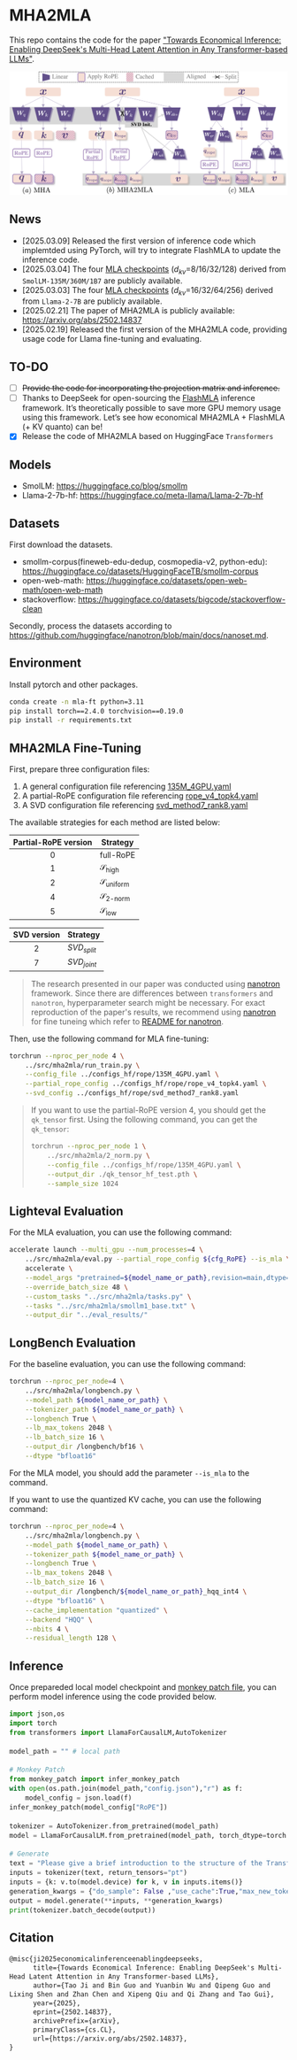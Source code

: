 # MHA2MLA

This repo contains the code for the paper ["Towards Economical Inference: Enabling DeepSeek's Multi-Head Latent Attention in Any Transformer-based LLMs"](https://arxiv.org/abs/2502.14837).

![alt text](img/overview.png)

## News

- [2025.03.09] Released the first version of inference code which implemtded using PyTorch, will try to integrate FlashMLA to update the inference code.
- [2025.03.04] The four [MLA checkpoints](https://huggingface.co/collections/fnlp/mha2mla-67c51287dfc6cd46127e1b92) ($d_{kv}$=8/16/32/128) derived from `SmolLM-135M/360M/1B7` are publicly available.
- [2025.03.03] The four [MLA checkpoints](https://huggingface.co/collections/fnlp/mha2mla-67c51287dfc6cd46127e1b92) ($d_{kv}$=16/32/64/256) derived from `Llama-2-7B` are publicly available.
- [2025.02.21] The paper of MHA2MLA is publicly available: https://arxiv.org/abs/2502.14837
- [2025.02.19] Released the first version of the MHA2MLA code, providing usage code for Llama fine-tuning and evaluating.

## TO-DO

- [ ] ~~Provide the code for incorporating the projection matrix and inference.~~
- [ ] Thanks to DeepSeek for open-sourcing the [FlashMLA](https://github.com/deepseek-ai/FlashMLA) inference framework. It’s theoretically possible to save more GPU memory usage using this framework. Let’s see how economical MHA2MLA + FlashMLA (+ KV quanto) can be!
- [x] Release the code of MHA2MLA based on HuggingFace `Transformers`

## Models

- SmolLM: https://huggingface.co/blog/smollm
- Llama-2-7b-hf: https://huggingface.co/meta-llama/Llama-2-7b-hf

## Datasets

First download the datasets.

- smollm-corpus(fineweb-edu-dedup, cosmopedia-v2, python-edu): https://huggingface.co/datasets/HuggingFaceTB/smollm-corpus
- open-web-math: https://huggingface.co/datasets/open-web-math/open-web-math
- stackoverflow: https://huggingface.co/datasets/bigcode/stackoverflow-clean

Secondly, process the datasets according to https://github.com/huggingface/nanotron/blob/main/docs/nanoset.md.

## Environment

Install pytorch and other packages.

```sh
conda create -n mla-ft python=3.11
pip install torch==2.4.0 torchvision==0.19.0
pip install -r requirements.txt
```

## MHA2MLA Fine-Tuning

First, prepare three configuration files:
1. A general configuration file referencing [135M_4GPU.yaml](./configs_hf/rope/135M_4GPU.yaml)
2. A partial-RoPE configuration file referencing [rope_v4_topk4.yaml](./configs_hf/rope/rope_v4_topk4.yaml)
3. A SVD configuration file referencing [svd_method7_rank8.yaml](./configs_hf/rope/svd_method7_rank8.yaml)

The available strategies for each method are listed below:

| Partial-RoPE version | Strategy                       |
| :------------------: | ------------------------------ |
|          0           | full-RoPE                      |
|          1           | $\mathcal{S}_{\text{high}}$    |
|          2           | $\mathcal{S}_{\text{uniform}}$ |
|          4           | $\mathcal{S}_{\text{2-norm}}$  |
|          5           | $\mathcal{S}_{\text{low}}$   |

| SVD version | Strategy          |
| :---------: | ---------------- |
|      2      | $SVD_{split}$ |
|      7      | $SVD_{joint}$ |

> The research presented in our paper was conducted using [nanotron](https://github.com/huggingface/nanotron) framework. Since there are differences between `transformers` and `nanotron`, hyperparameter search might be necessary. For exact reproduction of the paper's results, we recommend using [nanotron](https://github.com/huggingface/nanotron) for fine tuneing which refer to [README for nanotron](./src/mha2mla_nt/README.md).

Then, use the following command for MLA fine-tuning:
```sh
torchrun --nproc_per_node 4 \
    ../src/mha2mla/run_train.py \
    --config_file ../configs_hf/rope/135M_4GPU.yaml \
    --partial_rope_config ../configs_hf/rope/rope_v4_topk4.yaml \
    --svd_config ../configs_hf/rope/svd_method7_rank8.yaml
```


> If you want to use the partial-RoPE version 4, you should get the `qk_tensor` first.
> Using the following command, you can get the `qk_tensor`:
>
> ```sh
> torchrun --nproc_per_node 1 \
>     ../src/mha2mla/2_norm.py \
>     --config_file ../configs_hf/rope/135M_4GPU.yaml \
>     --output_dir ./qk_tensor_hf_test.pth \
>     --sample_size 1024
> ```

## Lighteval Evaluation

For the MLA evaluation, you can use the following command:

```sh
accelerate launch --multi_gpu --num_processes=4 \
    ../src/mha2mla/eval.py --partial_rope_config ${cfg_RoPE} --is_mla \
    accelerate \
    --model_args "pretrained=${model_name_or_path},revision=main,dtype=bfloat16,max_length=2048" \
    --override_batch_size 48 \
    --custom_tasks "../src/mha2mla/tasks.py" \
    --tasks "../src/mha2mla/smollm1_base.txt" \
    --output_dir "../eval_results/"
```

## LongBench Evaluation

For the baseline evaluation, you can use the following command:

```sh
torchrun --nproc_per_node=4 \
    ../src/mha2mla/longbench.py \
    --model_path ${model_name_or_path} \
    --tokenizer_path ${model_name_or_path} \
    --longbench True \
    --lb_max_tokens 2048 \
    --lb_batch_size 16 \
    --output_dir /longbench/bf16 \
    --dtype "bfloat16"
```

For the MLA model, you should add the parameter `--is_mla` to the command.

If you want to use the quantized KV cache, you can use the following command:

```sh
torchrun --nproc_per_node=4 \
    ../src/mha2mla/longbench.py \
    --model_path ${model_name_or_path} \
    --tokenizer_path ${model_name_or_path} \
    --longbench True \
    --lb_max_tokens 2048 \
    --lb_batch_size 16 \
    --output_dir /longbench/${model_name_or_path}_hqq_int4 \
    --dtype "bfloat16" \
    --cache_implementation "quantized" \
    --backend "HQQ" \
    --nbits 4 \
    --residual_length 128 \
```

## Inference

Once prepareded local model checkpoint and [monkey patch file](../src/mha2mla/monkey_patch.py), you can perform model inference using the code provided below.

```python
import json,os
import torch
from transformers import LlamaForCausalLM,AutoTokenizer

model_path = "" # local path

# Monkey Patch
from monkey_patch import infer_monkey_patch
with open(os.path.join(model_path,"config.json"),"r") as f:
    model_config = json.load(f)
infer_monkey_patch(model_config["RoPE"])

tokenizer = AutoTokenizer.from_pretrained(model_path)
model = LlamaForCausalLM.from_pretrained(model_path, torch_dtype=torch.bfloat16).cuda()

# Generate
text = "Please give a brief introduction to the structure of the Transformer."
inputs = tokenizer(text, return_tensors="pt")
inputs = {k: v.to(model.device) for k, v in inputs.items()}
generation_kwargs = {"do_sample": False ,"use_cache":True,"max_new_tokens": 128}
output = model.generate(**inputs, **generation_kwargs)
print(tokenizer.batch_decode(output))
```

## Citation
```
@misc{ji2025economicalinferenceenablingdeepseeks,
      title={Towards Economical Inference: Enabling DeepSeek's Multi-Head Latent Attention in Any Transformer-based LLMs}, 
      author={Tao Ji and Bin Guo and Yuanbin Wu and Qipeng Guo and Lixing Shen and Zhan Chen and Xipeng Qiu and Qi Zhang and Tao Gui},
      year={2025},
      eprint={2502.14837},
      archivePrefix={arXiv},
      primaryClass={cs.CL},
      url={https://arxiv.org/abs/2502.14837}, 
}
```